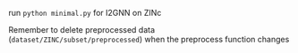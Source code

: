 run `python minimal.py` for I2GNN on ZINc

Remember to delete preprocessed data (`dataset/ZINC/subset/preprocessed`) when the preprocess function changes